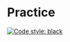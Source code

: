 # Practice

[![Code style: black](https://img.shields.io/badge/code%20style-black-000000.svg)](https://github.com/psf/black)